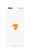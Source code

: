 <img src="https://raw.githubusercontent.com/yashh2417/faltu/main/VID_20240509105129.gif" width="40">

